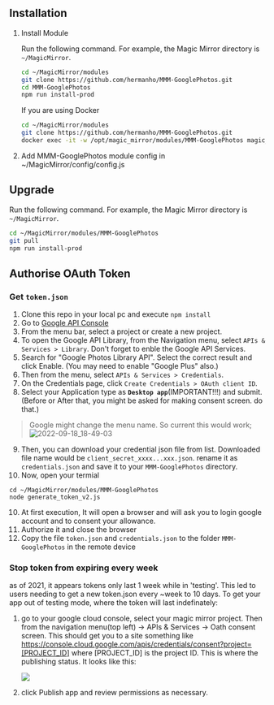 ## Installation

1. Install Module
    
    Run the following command. For example, the Magic Mirror directory is `~/MagicMirror`.
    ```sh
    cd ~/MagicMirror/modules
    git clone https://github.com/hermanho/MMM-GooglePhotos.git
    cd MMM-GooglePhotos
    npm run install-prod
    ```

    If you are using Docker

    ```sh
    cd ~/MagicMirror/modules
    git clone https://github.com/hermanho/MMM-GooglePhotos.git
    docker exec -it -w /opt/magic_mirror/modules/MMM-GooglePhotos magic_mirror npm run install-prod
    ```

1. Add MMM-GooglePhotos module config in ~/MagicMirror/config/config.js


## Upgrade

  Run the following command. For example, the Magic Mirror directory is `~/MagicMirror`.
  ```sh
  cd ~/MagicMirror/modules/MMM-GooglePhotos
  git pull
  npm run install-prod
  ```

## Authorise OAuth Token

### Get `token.json`
1. Clone this repo in your local pc and execute `npm install`
2. Go to [Google API Console](https://console.developers.google.com/)
3. From the menu bar, select a project or create a new project.
4. To open the Google API Library, from the Navigation menu, select `APIs & Services > Library`. Don't forget to enble the Google API Services.
5. Search for "Google Photos Library API". Select the correct result and click Enable. (You may need to enable "Google Plus" also.)
6. Then  from the menu, select `APIs & Services > Credentials`.
7. On the Credentials page, click `Create Credentials > OAuth client ID`.
8. Select your Application type as **`Desktop app`**(IMPORTANT!!!) and submit. (Before or After that, you might be asked for making consent screen. do that.)
> Google might change the menu name. So current this would work; ![2022-09-18_18-49-03](https://user-images.githubusercontent.com/2337380/190921355-49162763-0fdd-4b7e-a361-d762046f844d.png)

9. Then, you can download your credential json file from list. Downloaded file name would be `client_secret_xxxx...xxx.json`. rename it as `credentials.json` and save it to your `MMM-GooglePhotos` directory.
10. Now, open your termial
```shell
cd ~/MagicMirror/modules/MMM-GooglePhotos
node generate_token_v2.js
```
10. At first execution, It will open a browser and will ask you to login google account and to consent your allowance.
11. Authorize it and close the browser
12. Copy the file `token.json` and `credentials.json` to the folder `MMM-GooglePhotos` in the remote device

### Stop token from expiring every week
as of 2021, it appears tokens only last 1 week while in 'testing'. This led to users needing to get a new token.json every ~week to 10 days. To get your app out of testing mode, where the token will last indefinately:

1. go to your google cloud console, select your magic mirror project. Then from the navigation menu(top left) -> APIs & Services -> Oath consent screen. This should get you to a site something like https://console.cloud.google.com/apis/credentials/consent?project=[PROJECT_ID] where [PROJECT_ID] is the project ID. This is where the publishing status. It looks like this:

    ![](https://raw.githubusercontent.com/eouia/MMM-GooglePhotos/master/PublishAppScreen.png)

2. click Publish app and review permissions as necessary.
